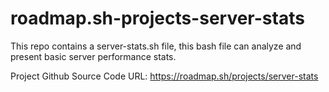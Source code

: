 # roadmap.sh-projects-server-stats

This repo contains a server-stats.sh file, this bash file can analyze and present basic server performance stats.

Project Github Source Code URL:
https://roadmap.sh/projects/server-stats
